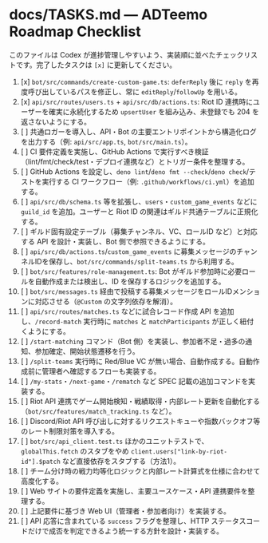 # docs/TASKS.md — ADTeemo Roadmap Checklist

このファイルは Codex が進捗管理しやすいよう、実装順に並べたチェックリストです。完了したタスクは `[x]` に更新してください。

1. [x] `bot/src/commands/create-custom-game.ts`: `deferReply` 後に `reply` を再度呼び出しているパスを修正し、常に `editReply`/`followUp` を用いる。
2. [x] `api/src/routes/users.ts` + `api/src/db/actions.ts`: Riot ID 連携時にユーザーを確実に永続化するため `upsertUser` を組み込み、未登録でも 204 を返さないようにする。
3. [ ] 共通ロガーを導入し、API・Bot の主要エントリポイントから構造化ログを出力する（例: `api/src/app.ts`, `bot/src/main.ts`）。
4. [ ] CI 要件定義を実施し、GitHub Actions で実行すべき検証（lint/fmt/check/test・デプロイ連携など）とトリガー条件を整理する。
5. [ ] GitHub Actions を設定し、`deno lint`/`deno fmt --check`/`deno check`/テストを実行する CI ワークフロー（例: `.github/workflows/ci.yml`）を追加する。
6. [ ] `api/src/db/schema.ts` 等を拡張し、`users`・`custom_game_events` などに `guild_id` を追加。ユーザーと Riot ID の関連はギルド共通テーブルに正規化する。
7. [ ] ギルド固有設定テーブル（募集チャンネル、VC、ロールID など）と対応する API を設計・実装し、Bot 側で参照できるようにする。
8. [ ] `api/src/db/actions.ts`/`custom_game_events` に募集メッセージのチャンネルIDを保存し、`bot/src/commands/split-teams.ts` から利用する。
9. [ ] `bot/src/features/role-management.ts`: Bot がギルド参加時に必要ロールを自動作成または検出し、ID を保存するロジックを追加する。
10. [ ] `bot/src/messages.ts` 経由で投稿する募集メッセージをロールIDメンションに対応させる（`@Custom` の文字列依存を解消）。
11. [ ] `api/src/routes/matches.ts` などに試合レコード作成 API を追加し、`/record-match` 実行時に `matches` と `matchParticipants` が正しく紐付くようにする。
12. [ ] `/start-matching` コマンド（Bot 側）を実装し、参加者不足・過多の通知、参加確定、開始状態遷移を行う。
13. [ ] `/split-teams` 実行時に Red/Blue VC が無い場合、自動作成する。自動作成前に管理者へ確認するフローも実装する。
14. [ ] `/my-stats`・`/next-game`・`/rematch` など SPEC 記載の追加コマンドを実装する。
15. [ ] Riot API 連携でゲーム開始検知・戦績取得・内部レート更新を自動化する（`bot/src/features/match_tracking.ts` など）。
16. [ ] Discord/Riot API 呼び出しに対するリクエストキューや指数バックオフ等のレート制限対策を導入する。
17. [ ] `bot/src/api_client.test.ts` ほかのユニットテストで、`globalThis.fetch` のスタブをやめ `client.users["link-by-riot-id"].$patch` など直接依存をスタブする（方法1）。
18. [ ] チーム分け時の戦力均等化ロジックと内部レート計算式を仕様に合わせて高度化する。
19. [ ] Web サイトの要件定義を実施し、主要ユースケース・API 連携要件を整理する。
20. [ ] 上記要件に基づき Web UI（管理者・参加者向け）を実装する。
21. [ ] API 応答に含まれている `success` フラグを整理し、HTTP ステータスコードだけで成否を判定できるよう統一する方針を設計・実装する。
